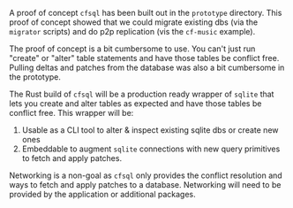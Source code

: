 A proof of concept `cfsql` has been built out in the `prototype` directory. This proof of concept showed that we could migrate existing dbs (via the `migrator` scripts) and do p2p replication (vis the `cf-music` example).

The proof of concept is a bit cumbersome to use. You can't just run "create" or "alter" table statements and have those tables be conflict free.
Pulling deltas and patches from the database was also a bit cumbersome in the prototype.

The Rust build of `cfsql` will be a production ready wrapper of `sqlite` that lets you create and alter tables as expected and have those tables be conflict free. This wrapper will be:
1. Usable as a CLI tool to alter & inspect existing sqlite dbs or create new ones
2. Embeddable to augment `sqlite` connections with new query primitives to fetch and apply patches.

Networking is a non-goal as `cfsql` only provides the conflict resolution and ways to fetch and apply patches to a database. Networking will need to be provided by the application or additional packages.

